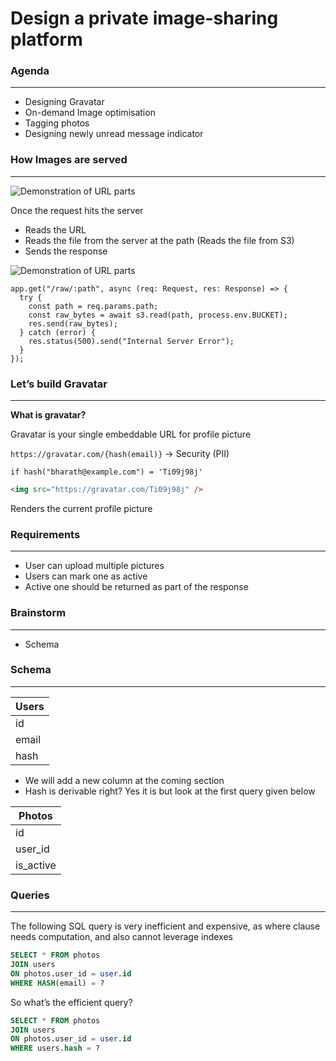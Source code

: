 # Design a private image-sharing platform

### Agenda

---

- Designing Gravatar
- On-demand Image optimisation
- Tagging photos
- Designing newly unread message indicator

### How Images are served

---

![Demonstration of URL parts](https://bharath-lakshman-kumar.s3.ap-south-1.amazonaws.com/Design%20a%20Image%20Sharing%20Platform/url.png)

Once the request hits the server

- Reads the URL
- Reads the file from the server at the path (Reads the file from S3)
- Sends the response

![Demonstration of URL parts](https://bharath-lakshman-kumar.s3.ap-south-1.amazonaws.com/Design%20a%20Image%20Sharing%20Platform/img-tag.png)

```tsx
app.get("/raw/:path", async (req: Request, res: Response) => {
  try {
    const path = req.params.path;
    const raw_bytes = await s3.read(path, process.env.BUCKET);
    res.send(raw_bytes);
  } catch (error) {
    res.status(500).send("Internal Server Error");
  }
});
```

### Let’s build Gravatar

---

**What is gravatar?**

Gravatar is your single embeddable URL for profile picture

`https://gravatar.com/{hash(email)}` → Security (PII)

```tsx
if hash("bharath@example.com") = 'Ti09j98j'
```

```html
<img src="https://gravatar.com/Ti09j98j" />
```

Renders the current profile picture

### Requirements

---

- User can upload multiple pictures
- Users can mark one as active
- Active one should be returned as part of the response

### Brainstorm

---

- Schema

### Schema

---

| Users |
| ----- |
| id    |
| email |
| hash  |

- We will add a new column at the coming section
- Hash is derivable right? Yes it is but look at the first query given below

| Photos    |
| --------- |
| id        |
| user_id   |
| is_active |

### Queries

---

The following SQL query is very inefficient and expensive, as where clause needs computation, and also cannot leverage indexes

```sql
SELECT * FROM photos
JOIN users
ON photos.user_id = user.id
WHERE HASH(email) = ?
```

So what’s the efficient query?

```sql
SELECT * FROM photos
JOIN users
ON photos.user_id = user.id
WHERE users.hash = ?
```
